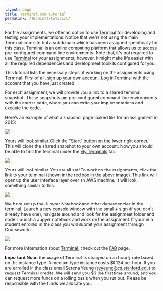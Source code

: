 ```yaml
---
layout: page
title: Terminal.com Tutorial
permalink: /terminal-tutorial/
---
```

For the assignments, we offer an option to use [Terminal](https://www.stanfordterminalcloud.com) for developing and testing your implementations. Notice that we're not using the main Terminal.com site but a subdomain which has been assigned specifically for this class. [Terminal](https://www.stanfordterminalcloud.com) is an online computing platform that allows us to access pre-configured command line environments. Note that, it's not required to use [Terminal](https://www.stanfordterminalcloud.com) for your assignments; however, it might make life easier with all the required dependencies and development toolkits configured for you.

This tutorial lists the necessary steps of working on the assignments using Terminal. First of all, [sign up your own account](https://www.stanfordterminalcloud.com/signup). Log in [Terminal](https://www.stanfordterminalcloud.com) with the account that you have just created.

For each assignment, we will provide you a link to a shared terminal snapshot. These snapshots are pre-configured command line environments with the starter code, where you can write your implementations and execute the code.

Here's an example of what a snapshot page looked like for an assignment in 2015:

<div class='fig figcenter fighighlight'>
  <img src='{{site.baseurl}}/assets/terminal-shared.jpg'>
</div>

Yours will look similar. Click the "Start" button on the lower right corner. This will clone the shared snapshot to your own account. Now you should be able to find the terminal under the [My Terminals](https://www.stanfordterminalcloud.com/terminals) tab.

<div class='fig figcenter fighighlight'>
  <img src='{{site.baseurl}}/assets/terminal-my.jpg'>
</div>

Yours will look similar. You are all set! To work on the assignments, click the link to your terminal (shown in the red box in the above image). This link will open up the user interface layer over an AWS machine. It will look something similar to this:

<div class='fig figcenter fighighlight'>
  <img src='{{site.baseurl}}/assets/terminal-development.jpg'>
</div>

We have set up the Jupyter Notebook and other dependencies in the terminal. Launch a new console window with the small + sign (if you don't already have one), navigate around and look for the assignment folder and code. Launch a Jupyer notebook and work on the assignment. If your're a student enrolled in the class you will submit your assignment through Coursework:

<div class='fig figcenter fighighlight'>
  <img src='{{site.baseurl}}/assets/terminal-coursework.jpg'>
</div>

For more information about [Terminal](https://www.stanfordterminalcloud.com), check out the [FAQ](https://www.stanfordterminalcloud.com/faq) page.

**Important Note:** the usage of Terminal is charged on an hourly rate based on the instance type. A medium type instance costs $0.124 per hour. If you are enrolled in the class email Serena Yeung (syyeung@cs.stanford.edu) to request Terminal credits. We will send you $3 the first time around, and you can request more funds on a rolling basis when you run out. Please be responsible with the funds we allocate you.